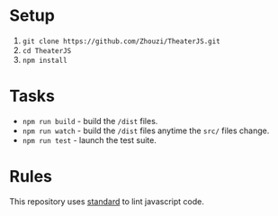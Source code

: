 # Setup

1. `git clone https://github.com/Zhouzi/TheaterJS.git`
2. `cd TheaterJS`
3. `npm install`

# Tasks

* `npm run build` - build the `/dist` files.
* `npm run watch` - build the `/dist` files anytime the `src/` files change.
* `npm run test` - launch the test suite.

# Rules

This repository uses [standard](http://standardjs.com/) to lint javascript code.
